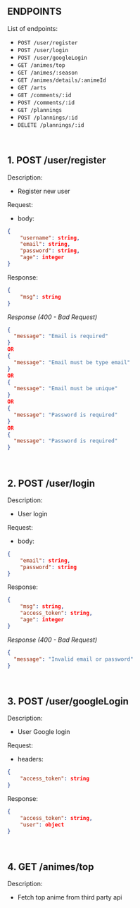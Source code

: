 ## ENDPOINTS

List of endpoints:
- `POST /user/register`
- `POST /user/login`
- `POST /user/googleLogin`
- `GET /animes/top`
- `GET /animes/:season`
- `GET /animes/details/:animeId`
- `GET /arts`
- `GET /comments/:id`
- `POST /comments/:id`
- `GET /plannings`
- `POST /plannings/:id`
- `DELETE /plannings/:id`

&nbsp;

## 1. POST /user/register
Description:
- Register new user

Request:
- body:
```json
{
    "username": string,
    "email": string,
    "password": string,
    "age": integer
}
```

Response:
```json
{
    "msg": string
}
```

_Response (400 - Bad Request)_

```json
{
  "message": "Email is required"
}
OR
{
  "message": "Email must be type email"
}
OR
{
  "message": "Email must be unique"
}
OR
{
  "message": "Password is required"
}
OR
{
  "message": "Password is required"
}
```

&nbsp;

## 2. POST /user/login
Description:
- User login

Request:
- body:
```json
{
    "email": string,
    "password": string
}
```

Response:
```json
{
    "msg": string,
    "access_token": string,
    "age": integer
}
```

_Response (400 - Bad Request)_

```json
{
  "message": "Invalid email or password"
}
```

&nbsp;

## 3. POST /user/googleLogin
Description:
- User Google login

Request:
- headers:
```json
{
    "access_token": string
}
```

Response:
```json
{
    "access_token": string,
    "user": object
}
```

&nbsp;

## 4. GET /animes/top
Description:
- Fetch top anime from third party api


